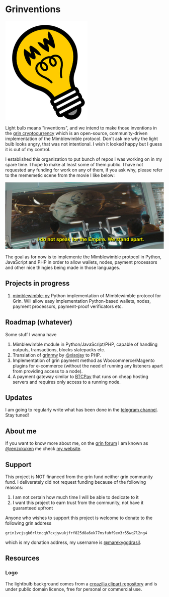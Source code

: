 # Grinventions

![logo](https://github.com/grinventions/about/blob/main/graphics/logo/logo_s.png?raw=true)

Light bulb means "inventions", and we intend to make those inventions in the [grin cryptocurrency](https://grin.mw/) which is an open-source, community-driven implementation of the Mimblewimble protocol. Don't ask me why the light bulb looks angry, that was not intentional. I wish it looked happy but I guess it is out of my control.

I established this organization to put bunch of repos I was working on in my spare time. I hope to make at least some of them public. I have not requested any funding for work on any of them, if you ask why, please refer to the mememetic scene from the movie I like below:

![nero](https://github.com/grinventions/about/blob/main/graphics/memes/st09063.jpeg?raw=true)

The goal as for now is to implemente the Mimblewimble protocol in Python, JavaScript and PHP in order to allow wallets, nodes, payment processors and other nice thingies being made in those languages.

## Projects in progress

1. [mimblewimble-py](https://github.com/grinventions/mimblewimble-py) Python implementation of Mimblewimble protocol for Grin. Will allow easy implementation Python-based wallets, nodes, payment processors, payment-proof verificators etc.

## Roadmap (whatever)

Some stuff I wanna have

1. Mimblewimble module in Python/JavaScript/PHP, capable of handling outputs, transactions, blocks slatepacks etc.
2. Translation of [grinmw](https://github.com/grinfans/grinmw.py) by [@xiaojay](https://github.com/xiaojay) to PHP.
3. Implementation of grin payment method as Woocommerce/Magento plugins for e-commerce (without the need of running any listeners apart from providing access to a node).
4. A payment gateway similar to [BTCPay](https://btcpayserver.org/) that runs on cheap hosting servers and requires only access to a running node.

## Updates

I am going to regularly write what has been done in the [telegram channel](https://t.me/grinventions). Stay tuned!

## About me

If you want to know more about me, on the [grin forum](https://forum.grin.mw/) I am known as [@renzokuken](https://forum.grin.mw/u/renzokuken/summary) me check [my website](https://mareknarozniak.com/).

## Support

This project is NOT financed from the grin fund neither grin community fund. I deliverately did not request funding because of the following reasons:

1. I am not certain how much time I will be able to dedicate to it
2. I want this project to earn trust from the community, not have it guaranteed upfront

Anyone who wishes to support this project is welcome to donate to the following grin address

```
grin1vcjsgk6rltncqh7cxjywukjfrf825d8a6xk77msfuhf9ev3r55wq7l2ng4
```

which is my donation address, my username is [@marekyggdrasil](https://github.com/marekyggdrasil).

## Resources

### Logo

The lightbulb background comes from a [creazilla clipart repository](https://creazilla.com/nodes/34692-light-bulb-clipart) and is under public domain licence, free for personal or commercial use.
